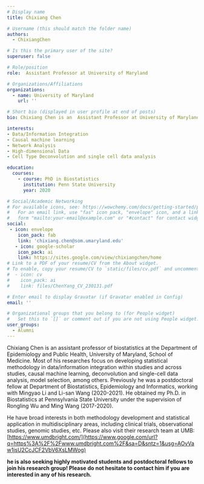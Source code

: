 ```yaml
---
# Display name
title: Chixiang Chen

# Username (this should match the folder name)
authors:
  - ChixiangChen

# Is this the primary user of the site?
superuser: false

# Role/position
role:  Assistant Professor at University of Maryland

# Organizations/Affiliations
organizations:
  - name: University of Maryland
    url: ''

# Short bio (displayed in user profile at end of posts)
bio: Chixiang Chen is an  Assistant Professor at University of Maryland.

interests:
- Data/Information Integration
- Causal machine learning
- Network Analysis
- High-dimensional Data
- Cell Type Deconvolution and single cell data analysis

education:
  courses:
    - course: PhD in Biostatistics
      institution: Penn State University
      year: 2020

# Social/Academic Networking
# For available icons, see: https://wowchemy.com/docs/getting-started/page-builder/#icons
#   For an email link, use "fas" icon pack, "envelope" icon, and a link in the
#   form "mailto:your-email@example.com" or "#contact" for contact widget.
social:
 - icon: envelope
    icon_pack: fab
    link: 'chixiang.chen@som.umaryland.edu'
   - icon: google-scholar
    icon_pack: ai
    link: https://sites.google.com/view/chixiangchen/home
# Link to a PDF of your resume/CV from the About widget.
# To enable, copy your resume/CV to `static/files/cv.pdf` and uncomment the lines below.
#  - icon: cv
#    icon_pack: ai
#    link: files/ChenYang_CV_230131.pdf

# Enter email to display Gravatar (if Gravatar enabled in Config)
email: ''

# Organizational groups that you belong to (for People widget)
#   Set this to `[]` or comment out if you are not using People widget.
user_groups:
  - Alumni
---
```


Chixiang Chen is an assistant professor of biostatistics at the Department of Epidemiology and Public Health, University of Maryland, School of Medicine. Most of his researches focus on developing statistical methodology in data/information integration within studies and across studies, causal machine learning, deconvolution and single-cell data analysis, model selection, among others. Previously he was a postdoctoral fellow at Department of Biostatistics, Epidemiology and Informatics, working with Mingyao Li and Li-san Wang (2020-2021). He obtained my Ph.D. in Biostatistics at Pennsylvania State University under the supervision of Rongling Wu and Ming Wang (2017-2020).

He have broad interests in both methodology development and statistical application in multidisciplinary areas, including clinical trials, observational studies, genomic studies, etc. Please also visit their research team at UMB: [https://www.umdbright.com/](https://www.google.com/url?q=https%3A%2F%2Fwww.umdbright.com%2F&sa=D&sntz=1&usg=AOvVaw1jsU2CcJCF2VbV6XsLMWog)

**he is also seeking highly motivated students and postdoctoral fellows to join his research group! Please do not hesitate to contact him if you are interested in any of his research.**